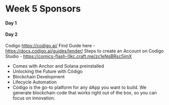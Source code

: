 # Week 5 Sponsors

#### Day 1

#### Day 2

Codigo https://codigo.ai/
Find Guide here - https://docs.codigo.ai/guides/lender/
Steps to create an Account on Codigo Studio - https://comics-flash-0kc.craft.me/zc1eNgBRsc5jmX

- Comes with Anchor and Solana preinstalled
- Unlocking the Future with Código
- Blockchain Development
- Lifecycle Automation
- Código is the go-to platform for any dApp you want to build. We generate blockchain code that works right out of the box, so you can focus on innovation.